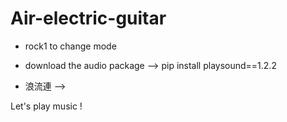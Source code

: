 # Air-electric-guitar

* rock1 to change mode

* download the audio package --> pip install playsound==1.2.2

* 浪流連 --> 

Let's play music !
